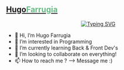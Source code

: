 <p align="center">
  <a href="https://github.com/Farhugz">
    <h2 <strong>Hugo<span style="color: #68B984">Farrugia</span></strong></h2></a>
</p>

<p align="center">
<a href="https://git.io/typing-svg"><img src="https://readme-typing-svg.demolab.com?font=Fira+Code&size=30&pause=1000&color=F78729&center=true&vCenter=true&width=435&lines=Web+Developer+Full-Stack;Passionate+and+invested" alt="Typing SVG" /></a>
</p>

- 👋 Hi, I’m Hugo Farrugia
- 👀 I’m interested in Programming 
- 🌱 I’m currently learning Back & Front Dev's
- 💞️ I’m looking to collaborate on everything!
- 📫 How to reach me ? --> Message me :)

